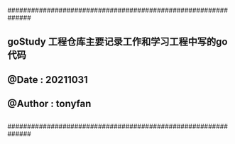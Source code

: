 
##############################################################
##
## goStudy 工程仓库主要记录工作和学习工程中写的go代码
##
## @Date   : 20211031
## @Author : tonyfan
##
##############################################################
